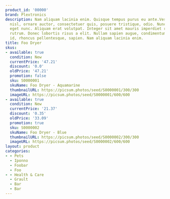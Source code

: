 ```yaml
---
product_id: '00000'
brand: Plextronics
description: Nam aliquam lacinia enim. Quisque tempus purus eu ante.Vestibulum sapien
  nisl, ornare auctor, consectetuer quis, posuere tristique, odio. Nunc gravida arcu
  eget nunc. Aliquam erat volutpat. Integer sit amet mauris imperdiet risus sollicitudin
  rutrum. Donec lobortis risus a elit. Nullam sapien augue, condimentum vel, venenatis
  id, rhoncus pellentesque, sapien. Nam aliquam lacinia enim.
title: Foo Dryer
skus:
- available: true
  condition: New
  currentPrice: '47.21'
  discount: '0.0'
  oldPrice: '47.21'
  promotion: false
  sku: S0000001
  skuName: Foo Dryer - Aquamarine
  thumbnailURL: https://picsum.photos/seed/S0000001/300/300
  imageURL: https://picsum.photos/seed/S0000001/600/600
- available: true
  condition: New
  currentPrice: '21.37'
  discount: '0.35'
  oldPrice: '33.09'
  promotion: true
  sku: S0000002
  skuName: Foo Dryer - Blue
  thumbnailURL: https://picsum.photos/seed/S0000002/300/300
  imageURL: https://picsum.photos/seed/S0000002/600/600
layout: product
categories:
- - Pets
  - Iponno
  - Foobar
  - Foo
- - Health & Care
  - Grault
  - Bar
  - Bar
---
```

